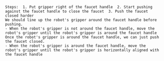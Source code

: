 
    Steps:  1. Put gripper right of the faucet handle  2. Start pushing against the faucet handle to close the faucet  3. Push the faucet closed harder
    We should line up the robot's gripper around the faucet handle before pushing.
    - When the robot's gripper is not around the faucet handle, move the robot's gripper until the robot's gripper is around the faucet handle
    Once the robot's gripper is around the faucet handle, we can just push the faucet closed.
    - When the robot's gripper is around the faucet handle, move the robot's gripper until the robot's gripper is horizontally aligned with the faucet handle